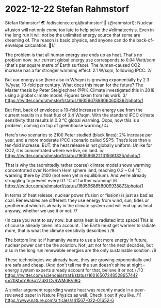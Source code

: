 # 2022-12-22 Stefan Rahmstorf

Stefan Rahmstorf 🌏 fediscience.org/@rahmstorf 🦣 (@rahmstorf): Nuclear #fusion will not only come too late to help solve the #climatecrisis. Even in the long run it will not be the unlimited energy source that some are dreaming of. The reason is basic physics, and anyone can do the back-of-envelope calculation. 🧵1/

The problem is that all human energy use ends up as heat. That's no problem now: our current global energy use corresponds to 0.04 Watt/sqm (that's per square metre of Earth surface). The human-caused CO2 increase has a far stronger warming effect: 2.1 W/sqm, following IPCC. 2/

But our energy use (here also in W/sqm) is growing exponentially by 2.3 %/year, 10-fold per century. What does this mean for the future? The Master thesis by Peter Steiglechner @PIK_Climate investigated this in 2018 using a global climate model. Figures taken from his work. 3/ https://twitter.com/rahmstorf/status/1605967898060603392/photo/1

But first, back of envelope: a 10-fold increase in energy use from the current results in a heat flux of 0.4 W/sqm. 
With the standard IPCC climate sensitivity that results in 0.3 °C global warming. Oops, now this is a problem, coming on top of greenhouse warming! 4/

Here's two scenarios to 2100 Peter studied (black lines): 2% increase per year, and a more moderate IPCC scenario called SSP5. That’s less than a ten-fold increase. BUT: the heat release is not globally uniform. Unlike for CO2, it is concentrated where we live, on land. 5/ https://twitter.com/rahmstorf/status/1605968221315661825/photo/1

That is why the (admittedly rather coarse) climate model shows warming concentrated over Northern Hemisphere land, reaching 0.2 – 0.4 °C warming there by 2100 (not even yet in equilibrium). And we’re already struggling to prevent every 0.1 °C of further warming! /6 https://twitter.com/rahmstorf/status/1605968658009935873/photo/1

In terms of heat release, nuclear power (fusion or fission) is just as bad as coal. 
Renewables are different: they use energy from wind, sun, tides or geothermal which is already in the climate system and will end up as heat anyway, whether we use it or not. /7

(In case you want to say now: but extra heat is radiated into space! This is of course already taken into account. The Earth must get warmer to radiate more, that is what the climate sensitivity describes.) /8

The bottom line is: if humanity wants to use a lot more energy in future, nuclear power can't be the solution. Not just not for the next decades, but also in the long run renewable energies are the only sustainable solution. /9

These technologies we already have, they are growing exponentially and are safe and cheap. (And don't tell me the sun doesn't shine at night - energy system experts already account for that, believe it or not.) /10 
https://twitter.com/scienceisstrat1/status/1601650724852895744?s=20&t=b18nkx2Zd8LCvRWMdBVi9Q

A similar argument regarding waste heat was recently made in a peer-reviewed paper in Nature Physics as well. Check it out if you like. /11
https://www.nature.com/articles/s41567-022-01652-6

